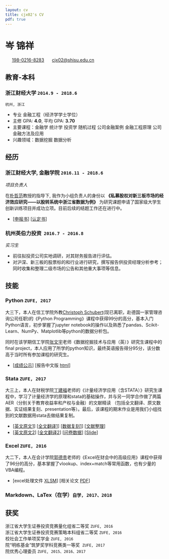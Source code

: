 ```yaml
---
layout: cv
title: cjx02's CV
pdf: true
---
```

# __岑__ 锦祥

<div id="webaddress">
<i class="fi-home" style="margin-left:1em"></i>
<a href="17816851891" style="margin-left:0.5em">198-0216-8283</a>
<i class="fi-mail" style="margin-left:1em"></i>
<a href="cjx02@outlook.com" style="margin-left:0.5em">cjx02@shisu.edu.cn</a>
</div>

## 教育-本科

### __浙江财经大学__ `2014.9 - 2018.6`
```
杭州, 浙江
```
- 专业 金融工程（经济学学士学位）
- 主修 GPA: __4.0__, 平均 GPA: __3.70__
- 主要课程：金融学 统计学 投资学 随机过程 公司金融案例 金融工程原理 公司金融方法及应用
- 兴趣领域：数据挖掘 数据分析




## 经历

### __浙江财经大学, 金融学院__ `2016.11 - 2018.6`
_项目负责人_<br>

在[朴哲范](http://jrxy.zufe.edu.cn/info/2056/1211.htm)教授的指导下, 我作为小组负责人的身份以 __《私募股权对新三板市场的经济效应研究——以股转系统中浙江省数据为例》__ 为研究课题申请了国家级大学生创新训练项目并成功立项。目前后续的结题工作还在进行中。

- [[申报书](assets/20160515【正式上交教育部最终版】申报书.pdf)] [[认定书](assets/认定书底稿.jpg)] 

### __杭州英伯力投资__  `2016.7 - 2016.8`
_实习生_<br>
- 前往拟投资公司实地调研，对其财务报告进行评估。
- 对沪深、新三板的股票标的和行业进行研究，撰写报告供投资经理分析参考；同时收集和整理二级市场的公告和其他重大事项等信息。





## 技能

### __Python__ `ZUFE, 2017` <br>
大三下，本人在信工学院外教[Christoph Schubert](https://www.linkedin.com/in/christophschubert/)(现已离职，赴德国一家管理咨询公司任职)的《Python Programming》课程中获得99分的高分，基本入门Python语言，初步掌握了jupyter notebook的操作以及熟悉了pandas、Scikit-Learn、NumPy、Matplotlib等python的数据分析包。



同时在该学期信工学院[张文宇](http://info.zufe.edu.cn/info/1049/5085.htm)老师《数据挖掘技术与应用（英）》研究生课程中的final project，本人应用了所学的python知识，最终英语报告得分95分，该分数高于当时所有参加课程的研究生。

- [[成绩公示](assets/成绩公示.png)] [报告中文版 [html](assets/【定稿】机器学习中特征工程在中国股票市场的应用——基于沪深300指数日度数据.html)]
### __Stata__ `ZUFE, 2017` <br>

大三上，本人在财税学院[丁建福](http://cz.zufe.edu.cn/info/1077/5865.htm)老师的《计量经济学应用（含STATA）》研究生课程中，学习了计量经济学的原理和stata的基础操作，并与另一同学合作做了两篇AER（分别关于教育收益率和产权与金融）的文献精读 （包括全文翻译、原文数据、实证结果复刻、presentation等）。最后，该课程的期末作业是用我们小组找到的文献数据用stata去做结果复制。

- [[英文原文1](assets/2%20Returns%20to%20Educaiton%20Evidence%20from%20U.K.%20Twins.pdf)] [[全文翻译1](assets/【翻译】教育收益_基于英国双胞胎数据.docx)] [[数据复刻1](assets/【复刻】代码%2B数据结果.pdf)] [[文献整理](assets/文献整理.pdf)]
- [[英文原文2](assets/Property%20Rights%20and%20Finance.pdf)] [[全文翻译2](assets/【修订版】产权与融资.docx)] [[问卷数据](assets/ebrd_que.pdf)] [[Slide](assets/产权与金融.pdf)]
### __Excel__ `ZUFE, 2016` <br>

大二下，本人在会计学院[郭德贵](http://zjacc.zufe.edu.cn/info/1182/2588.htm)老师的《Excel在财会中的高级应用》课程中获得了96分的高分，基本掌握了vlookup、index+match等常用函数，也有少量的VBA编程。

- [excel处理文件 [XLSM](assets/样本相关数据（20141001-20160414）.xlsm)] [相关论文 [PDF](assets/上市公司股票简称更改效应研究%20.pdf)]
### __Markdown__、__LaTex__（在学）`自学, 2017、2018` <br>



## 获奖


浙江省大学生证券投资竞赛量化组省二等奖 `ZUFE, 2016` <br>
浙江省大学生证券投资竞赛策略本科组省二等奖 `ZUFE, 2016` <br>
校社会工作单项奖学金 `ZUFE, 2016` <br>
院“明栋基金”筑梦奖学科竞赛类一等奖  `ZUFE, 2017` <br>
院优秀心理委员 `ZUFE, 2015、2016、2017` <br>

<!-- ### Footer

Last updated: May 2013 -->
